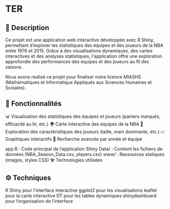 # TER

## 📌 Description

Ce projet est une application web interactive développée avec R Shiny, permettant d’explorer les statistiques des équipes et des joueurs de la NBA entre 1978 et 2015. Grâce à des visualisations dynamiques, des cartes interactives et des analyses statistiques, l'application offre une exploration approfondie des performances des équipes et des joueurs au fil des saisons. 

Nous avons réalisé ce projet pour finaliser notre licence MIASHS (Mathématiques et Informatique Appliqués aux Sciences Humaines et Scoiales). 

## 🚀 Fonctionnalités

📊 Visualisation des statistiques des équipes et joueurs (paniers marqués, efficacité au tir, etc.)
🌍 Carte interactive des équipes de la NBA
🏀 Exploration des caractéristiques des joueurs (taille, main dominante, etc.)
📈 Graphiques interactifs 
🔎 Recherche avancée par année et équipe

app.R : Code principal de l’application Shiny
Data/ : Contient les fichiers de données (NBA_Season_Data.csv, players.csv)
www/ : Ressources statiques (images, styles CSS)
🛠 Technologies utilisées

## ⚙️ Techniques 
R Shiny pour l’interface interactive
ggplot2 pour les visualisations
leaflet pour la carte interactive
DT pour les tables dynamiques
shinydashboard pour l’organisation de l’interface
